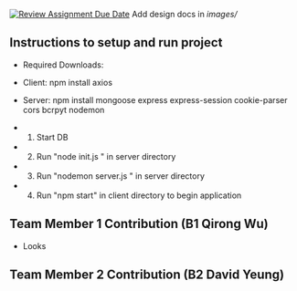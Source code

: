 [![Review Assignment Due Date](https://classroom.github.com/assets/deadline-readme-button-24ddc0f5d75046c5622901739e7c5dd533143b0c8e959d652212380cedb1ea36.svg)](https://classroom.github.com/a/9NDadFFr)
Add design docs in *images/*

## Instructions to setup and run project
- Required Downloads:
- Client: npm install axios
- Server: npm install mongoose express express-session cookie-parser cors bcrpyt nodemon

- 1. Start DB
- 2. Run "node init.js <adminEmail> <adminPass>" in server directory
- 3. Run "nodemon server.js <secretKey>" in server directory
- 4. Run "npm start" in client directory to begin application

## Team Member 1 Contribution (B1 Qirong Wu)
- Looks

## Team Member 2 Contribution (B2 David Yeung)

